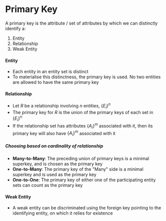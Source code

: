 # Primary Key
A primary key is the attribute / set of attributes by which we can distinctly identify a:
1) Entity
2) Relationship
3) Weak Entity

#### Entity
* Each entity in an entity set is distinct
* To materialise this distinctness, the primary key is used. No two entities are allowed to have the same primary key

#### Relationship
* Let $R$ be a relationship involving $n$ entities, $\{E_i\}^n$
* The primary key for $R$ is the union of the primary keys of each set in $\{E_i\}^n$
* If the relationship set has attributes $\{A_i\}^m$  associated with it, then its primary key will also have $\{A_i\}^m$ associated with it

##### Choosing based on cardinality of relationship
* **Many-to-Many**: The preceding union of primary keys is a minimal superkey, and is chosen as the primary key
* **One-to-Many**: The primary key of the "Many" side is a minimal superkey and is used as the primary key
* **One-to-One**: The primary key of either one of the participating entity sets can count as the primary key

#### Weak Entity
* A weak entity can be discriminated using the foreign key pointing to the identifying entity, on which it relies for existence